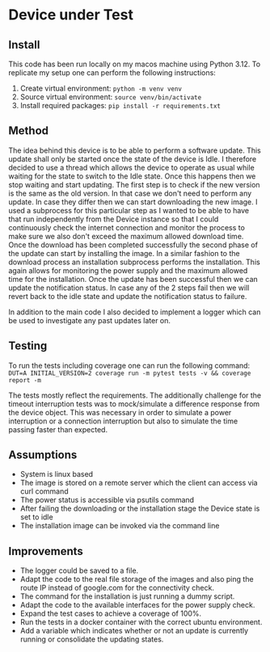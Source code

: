 # Device under Test

## Install

This code has been run locally on my macos machine using Python 3.12.
To replicate my setup one can perform the following instructions:
1. Create virtual environment: `python -m venv venv`
2. Source virtual environment: `source venv/bin/activate`
3. Install required packages: `pip install -r requirements.txt`

## Method

The idea behind this device is to be able to perform a software update.
This update shall only be started once the state of the device is Idle.
I therefore decided to use a thread which allows the device to operate as
usual while waiting for the state to switch to the Idle state. Once this 
happens then we stop waiting and start updating. The first step is to check 
if the new version is the same as the old version. In that case we don't 
need to perform any update. In case they differ then we can start downloading
the new image. I used a subprocess for this particular step as I wanted to 
be able to have that run independently from the Device instance so that I 
could continuously check the internet connection and monitor the process
to make sure we also don't exceed the maximum allowed download time. Once the
download has been completed successfully the second phase of the update can 
start by installing the image. In a similar fashion to the download process
an installation subprocess performs the installation. This again allows for 
monitoring the power supply and the maximum allowed time for the installation.
Once the update has been successful then we can update the notification status.
In case any of the 2 steps fail then we will revert back to the idle state and
update the notification status to failure. 

In addition to the main code I also decided to implement a logger which can be
used to investigate any past updates later on.

## Testing

To run the tests including coverage one can run the following command:
`DUT=A INITIAL_VERSION=2 coverage run -m pytest tests -v && coverage report -m`

The tests mostly reflect the requirements. The additionally challenge for the timeout
interruption tests was to mock/simulate a difference response from the device object.
This was necessary in order to simulate a power interruption or a connection interruption
but also to simulate the time passing faster than expected.

## Assumptions

* System is linux based
* The image is stored on a remote server which the client can access via curl command
* The power status is accessible via psutils command
* After failing the downloading or the installation stage the Device state is set to idle
* The installation image can be invoked via the command line

## Improvements

* The logger could be saved to a file.
* Adapt the code to the real file storage of the images and also ping the route IP instead of google.com for the connectivity check.
* The command for the installation is just running a dummy script.
* Adapt the code to the available interfaces for the power supply check.
* Expand the test cases to achieve a coverage of 100%.
* Run the tests in a docker container with the correct ubuntu environment.
* Add a variable which indicates whether or not an update is currently running or consolidate the updating states.